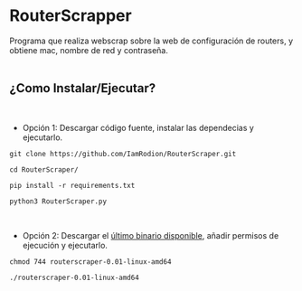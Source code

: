 # RouterScrapper
Programa que realiza webscrap sobre la web de configuración de routers, y obtiene mac, nombre de red y contraseña.
</br>
</br>

## ¿Como Instalar/Ejecutar?
</br>

* Opción 1: Descargar código fuente, instalar las dependecias y ejecutarlo.
```
git clone https://github.com/IamRodion/RouterScraper.git
```
```
cd RouterScraper/
```
```
pip install -r requirements.txt
```
```
python3 RouterScraper.py
```

</br>

* Opción 2: Descargar el [último binario disponible](https://github.com/IamRodion/RouterScraper/releases/latest), añadir permisos de ejecución y ejecutarlo.

```
chmod 744 routerscraper-0.01-linux-amd64
```
```
./routerscraper-0.01-linux-amd64
```